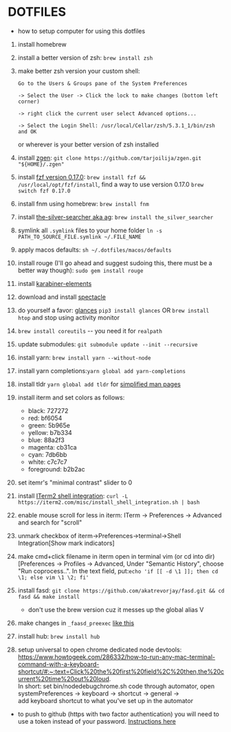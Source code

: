 # DOTFILES

- how to setup computer for using this dotfiles

1. install homebrew
2. install a better version of zsh: `brew install zsh`
3. make better zsh version your custom shell: 

    ```
    Go to the Users & Groups pane of the System Preferences 

    -> Select the User -> Click the lock to make changes (bottom left corner) 

    -> right click the current user select Advanced options... 

    -> Select the Login Shell: /usr/local/Cellar/zsh/5.3.1_1/bin/zsh and OK
    ```

    or wherever is your better version of zsh installed
4. install [zgen](https://github.com/tarjoilija/zgen): `git clone https://github.com/tarjoilija/zgen.git "${HOME}/.zgen"`
5. install [fzf version 0.17.0](https://github.com/junegunn/fzf): `brew install fzf && /usr/local/opt/fzf/install`, find a way to use version 0.17.0 `brew switch fzf 0.17.0`
6. install fnm using homebrew: `brew install fnm`
7. install [the-silver-searcher aka ag](https://github.com/ggreer/the_silver_searcher): `brew install the_silver_searcher`
8. symlink all `.symlink` files to your home folder `ln -s PATH_TO_SOURCE_FILE.symlink ~/.FILE_NAME`
9. apply macos defaults: `sh ~/.dotfiles/macos/defaults`
10. install rouge (I'll go ahead and suggest sudoing this, there must be a better way though): `sudo gem install rouge` 
11. install [karabiner-elements](https://github.com/tekezo/Karabiner-Elements/blob/master/usage/README.md)
12. download and install [spectacle](https://www.spectacleapp.com/)
13. do yourself a favor: [glances](https://github.com/nicolargo/glances) `pip3 install glances` OR `brew install htop` and stop using activity monitor
14. `brew install coreutils` -- you need it for `realpath`
15. update submodules: `git submodule update --init --recursive`
16. install yarn: `brew install yarn --without-node`
17. install yarn completions:`yarn global add yarn-completions`
19. install tldr `yarn global add tldr` for [simplified man pages](https://github.com/tldr-pages/tldr)
20. install iterm and set colors as follows:
    - black: 727272
    - red: bf6054
    - green: 5b965e
    - yellow: b7b334
    - blue: 88a2f3
    - magenta: cb31ca
    - cyan: 7db6bb
    - white: c7c7c7
    - foreground: b2b2ac
21. set itemr's "minimal contrast" slider to 0

22. install [ITerm2 shell integration](https://www.iterm2.com/documentation-shell-integration.html): `curl -L https://iterm2.com/misc/install_shell_integration.sh | bash`
23. enable mouse scroll for less in iterm: ITerm -> Preferences -> Advanced and search for "scroll"
24. unmark checkbox of iterm->Preferences->terminal->Shell Integration[Show mark indicators]
25. make cmd+click filename in iterm open in terminal vim (or cd into dir) [Preferences -> Profiles -> Advanced, Under "Semantic History", choose "Run coprocess..". In the text field, put:`echo 'if [[ -d \1 ]]; then cd \1; else vim \1 \2; fi'`
26. install fasd: `git clone https://github.com/akatrevorjay/fasd.git && cd fasd && make install`
    - don't use the brew version cuz it messes up the global alias V
27. make changes in `_faasd_preexec` [like this](https://github.com/clvv/fasd/issues/120)
28. install hub: `brew install hub`
29. setup universal <Command-alt-ctrl-t> to open chrome dedicated node devtools: <br>
    https://www.howtogeek.com/286332/how-to-run-any-mac-terminal-command-with-a-keyboard-shortcut/#:~:text=Click%20the%20first%20field%2C%20then,the%20current%20time%20out%20loud. <br>
    In short: set bin/nodedebugchrome.sh code through automator, open <br>
    systemPreferences -> keyboard -> shortcut -> general -> <br>
    add keyboard shortcut to what you've set up in the automator <br>

- to push to github (https with two factor authentication) you will need to use a token instead of your password. [Instructions here](https://help.github.com/articles/creating-a-personal-access-token-for-the-command-line/)
